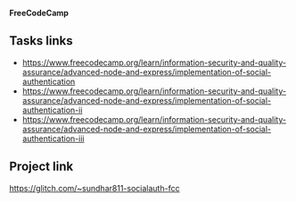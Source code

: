 **FreeCodeCamp**

## Tasks links
* https://www.freecodecamp.org/learn/information-security-and-quality-assurance/advanced-node-and-express/implementation-of-social-authentication
* https://www.freecodecamp.org/learn/information-security-and-quality-assurance/advanced-node-and-express/implementation-of-social-authentication-ii
* https://www.freecodecamp.org/learn/information-security-and-quality-assurance/advanced-node-and-express/implementation-of-social-authentication-iii

## Project link
https://glitch.com/~sundhar811-socialauth-fcc
